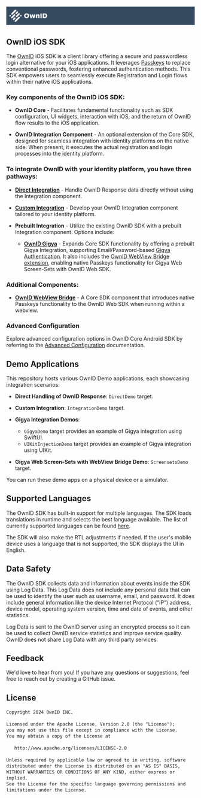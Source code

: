 ![OwnIDSDK](Docs/logo.svg)
## OwnID iOS SDK
 
The [OwnID](https://ownid.com/) iOS SDK is a client library offering a secure and passwordless login alternative for your iOS applications. It leverages [Passkeys](https://www.passkeys.com/) to replace conventional passwords, fostering enhanced authentication methods. This SDK empowers users to seamlessly execute Registration and Login flows within their native iOS applications.

### Key components of the OwnID iOS SDK:

- **OwnID Core** - Facilitates fundamental functionality such as SDK configuration, UI widgets, interaction with iOS, and the return of OwnID flow results to the iOS application.

- **OwnID Integration Component** - An optional extension of the Core SDK, designed for seamless integration with identity platforms on the native side. When present, it executes the actual registration and login processes into the identity platform.


### To integrate OwnID with your identity platform, you have three pathways:

- **[Direct Integration](Docs/sdk-direct-integration.md)** - Handle OwnID Response data directly without using the Integration component.

- **[Custom Integration](Docs/sdk-custom-integration.md)** - Develop your OwnID Integration component tailored to your identity platform.

- **Prebuilt Integration** - Utilize the existing OwnID SDK with a prebuilt Integration component. Options include:

   - **[OwnID Gigya](Docs/sdk-gigya.md)** - Expands Core SDK functionality by offering a prebuilt Gigya Integration, supporting Email/Password-based [Gigya Authentication](https://github.com/SAP/gigya-swift-sdk). It also includes the [OwnID WebView Bridge extension](Docs/sdk-gigya.md#add-ownid-webview-bridge), enabling native Passkeys functionality for Gigya Web Screen-Sets with OwnID Web SDK.
   
### Additional Components:

- **[OwnID WebView Bridge](docs/sdk-webbridge-doc.md)** - A Core SDK component that introduces native Passkeys functionality to the OwnID Web SDK when running within a webview.

### Advanced Configuration

Explore advanced configuration options in OwnID Core Android SDK by referring to the [Advanced Configuration](Docs/sdk-advanced-configuration.md) documentation.

## Demo Applications

This repository hosts various OwnID Demo applications, each showcasing integration scenarios:

- **Direct Handling of OwnID Response**: `DirectDemo` target.

- **Custom Integration**: `IntegrationDemo` target.

- **Gigya Integration Demos**:
   - `GigyaDemo` target provides an example of Gigya integration using SwiftUI.
   - `UIKitInjectionDemo` target provides an example of Gigya integration using UIKit.

- **Gigya Web Screen-Sets with WebView Bridge Demo**: `ScreensetsDemo` target.

You can run these demo apps on a physical device or a simulator.

## Supported Languages
The OwnID SDK has built-in support for multiple languages. The SDK loads translations in runtime and selects the best language available. The list of currently supported languages can be found [here](https://i18n.prod.ownid.com/langs.json).

The SDK will also make the RTL adjustments if needed. If the user's mobile device uses a language that is not supported, the SDK displays the UI in English.

## Data Safety
The OwnID SDK collects data and information about events inside the SDK using Log Data. This Log Data does not include any personal data that can be used to identify the user such as username, email, and password. It does include general information like the device Internet Protocol (“IP”) address, device model, operating system version, time and date of events, and other statistics.

Log Data is sent to the OwnID server using an encrypted process so it can be used to collect OwnID service statistics and improve service quality. OwnID does not share Log Data with any third party services.

## Feedback
We'd love to hear from you! If you have any questions or suggestions, feel free to reach out by creating a GitHub issue.

## License

```
Copyright 2024 OwnID INC.

Licensed under the Apache License, Version 2.0 (the "License");
you may not use this file except in compliance with the License.
You may obtain a copy of the License at

   http://www.apache.org/licenses/LICENSE-2.0

Unless required by applicable law or agreed to in writing, software
distributed under the License is distributed on an "AS IS" BASIS,
WITHOUT WARRANTIES OR CONDITIONS OF ANY KIND, either express or implied.
See the License for the specific language governing permissions and
limitations under the License.

```

